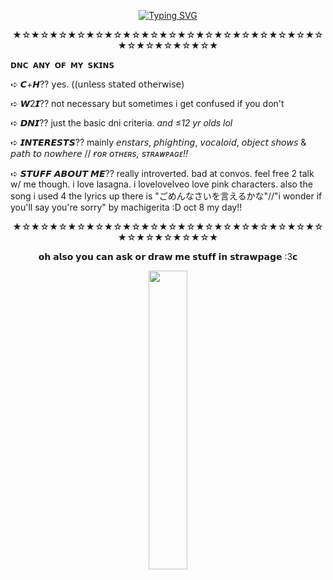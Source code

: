 <P align="middle"><a href="https://git.io/typing-svg"><img src="https://readme-typing-svg.demolab.com?font=Lora&duration=3000&pause=300&color=B00B69&multiline=true&repeat=false&width=435&height=110&lines=%E3%85%A4%22%E3%85%A4because+it's+you%2C;%E3%85%A4%E3%85%A4%E3%85%A4%E3%85%A4%E3%85%A4%E3%85%A4%E3%85%A4%E3%85%A4and+only+you+i+want+to+kill.%E3%85%A4%22;%22%E3%85%A4i+want+to+make+it+so;%E3%85%A4%E3%85%A4%E3%85%A4%E3%85%A4%E3%85%A4%E3%85%A4you+can+no+longer+smile.%E3%85%A4%22+%E3%85%A4%5E_%5E" alt="Typing SVG" /></a>
  
<P align="middle">★☆★☆★☆★☆★☆★☆★☆★☆★☆★☆★☆★☆★☆★☆★☆★☆★☆★☆★☆★☆★☆★☆★

<code style="color : name_color">𝗗𝗡𝗖 𝗔𝗡𝗬 𝗢𝗙 𝗠𝗬 𝗦𝗞𝗜𝗡𝗦</code> 
⠀

➪ 𝘾+𝙃??  𝗒𝖾𝗌. ((𝗎𝗇𝗅𝖾𝗌𝗌 𝗌𝗍𝖺𝗍𝖾𝖽 𝗈𝗍𝗁𝖾𝗋𝗐𝗂𝗌𝖾) 

➪ 𝙒2𝙄??  not necessary but sometimes i get confused if you don't

➪ 𝘿𝙉𝙄??  just the basic dni criteria. *and ≤12 yr olds lol*

➪ 𝙄𝙉𝙏𝙀𝙍𝙀𝙎𝙏𝙎??  mainly 𝘦𝘯𝘴𝘵𝘢𝘳𝘴, 𝘱𝘩𝘪𝘨𝘩𝘵𝘪𝘯𝘨, 𝘷𝘰𝘤𝘢𝘭𝘰𝘪𝘥, 𝘰𝘣𝘫𝘦𝘤𝘵 𝘴𝘩𝘰𝘸𝘴 & 𝘱𝘢𝘵𝘩 𝘵𝘰 𝘯𝘰𝘸𝘩𝘦𝘳𝘦  // *ғᴏʀ ᴏᴛʜᴇʀs, sᴛʀᴀᴡᴘᴀɢᴇ!!*

➪ 𝙎𝙏𝙐𝙁𝙁 𝘼𝘽𝙊𝙐𝙏 𝙈𝙀?? really introverted. bad at convos. feel free 2 talk w/ me though. i love lasagna. i lovelovelveo love pink characters. also the song i used 4 the lyrics up there is "ごめんなさいを言えるかな"//"i wonder if you'll say you're sorry" by machigerita :D  oct 8 my day!!

<P align="middle">★☆★☆★☆★☆★☆★☆★☆★☆★☆★☆★☆★☆★☆★☆★☆★☆★☆★☆★☆★☆★☆★☆★

<P align="middle">𝗼𝗵 𝗮𝗹𝘀𝗼 𝘆𝗼𝘂 𝗰𝗮𝗻 𝗮𝘀𝗸 𝗼𝗿 𝗱𝗿𝗮𝘄 𝗺𝗲 𝘀𝘁𝘂𝗳𝗳 𝗶𝗻 𝘀𝘁𝗿𝗮𝘄𝗽𝗮𝗴𝗲 :3𝗰

<P align="middle"> <img src="https://static.wikia.nocookie.net/ensemble-stars/images/1/14/%28Sakura-Colored_Night%29_Kohaku_Oukawa_Chibi.gif/revision/latest?cb=20220415140434" width="35%"/>
